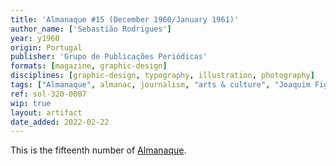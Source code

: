 ```yaml
---
title: 'Almanaque #15 (December 1960/January 1961)'
author_name: ['Sebastião Rodrigues']
year: y1960
origin: Portugal
publisher: 'Grupo de Publicações Periódicas'
formats: [magazine, graphic-design]
disciplines: [graphic-design, typography, illustration, photography]
tags: ["Almanaque", almanac, journalism, "arts & culture", "Joaquim Figueiredo Magalhães"]
ref: sol-320-0007
wip: true
layout: artifact
date_added: 2022-02-22
---
```

<p>This is the fifteenth number of <a class="text-cat-link publisher" href="/tags/almanaque/">Almanaque</a>.</p>
